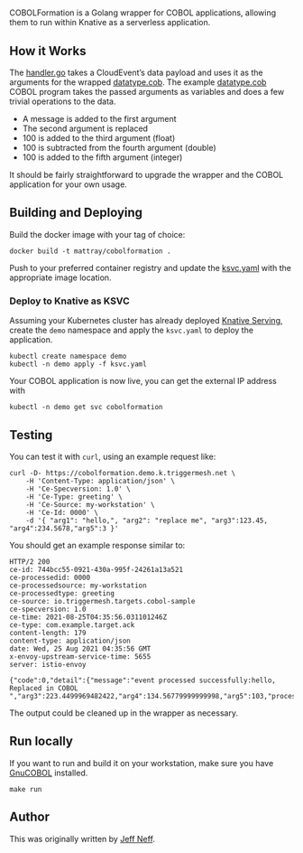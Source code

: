 #

COBOLFormation is a Golang wrapper for COBOL applications, allowing them to run within Knative as a serverless application.

## How it Works

The [handler.go](handler.go) takes a CloudEvent’s data payload and uses it as the arguments for the wrapped [datatype.cob](datatype.cob).
The example [datatype.cob](datatype.cob) COBOL program takes the passed arguments as variables and does a few trivial operations to the data.
* A message is added to the first argument
* The second argument is replaced
* 100 is added to the third argument (float)
* 100 is subtracted from the fourth argument (double)
* 100 is added to the fifth argument (integer)

It should be fairly straightforward to upgrade the wrapper and the COBOL application for your own usage.

## Building and Deploying

Build the docker image with your tag of choice:

    docker build -t mattray/cobolformation .

Push to your preferred container registry and update the [ksvc.yaml](ksvc.yaml) with the appropriate image location.

### Deploy to Knative as KSVC

Assuming your Kubernetes cluster has already deployed [Knative Serving](https://knative.dev/docs/serving/), create the `demo` namespace and apply the `ksvc.yaml` to deploy the application.

    kubectl create namespace demo
    kubectl -n demo apply -f ksvc.yaml

Your COBOL application is now live, you can get the external IP address with

    kubectl -n demo get svc cobolformation

## Testing

You can test it with `curl`, using an example request like:

```
curl -D- https://cobolformation.demo.k.triggermesh.net \
    -H 'Content-Type: application/json' \
    -H 'Ce-Specversion: 1.0' \
    -H 'Ce-Type: greeting' \
    -H 'Ce-Source: my-workstation' \
    -H 'Ce-Id: 0000' \
    -d '{ "arg1": "hello,", "arg2": "replace me", "arg3":123.45, "arg4":234.5678,"arg5":3 }'
```

You should get an example response similar to:

```
HTTP/2 200
ce-id: 744bcc55-0921-430a-995f-24261a13a521
ce-processedid: 0000
ce-processedsource: my-workstation
ce-processedtype: greeting
ce-source: io.triggermesh.targets.cobol-sample
ce-specversion: 1.0
ce-time: 2021-08-25T04:35:56.031101246Z
ce-type: com.example.target.ack
content-length: 179
content-type: application/json
date: Wed, 25 Aug 2021 04:35:56 GMT
x-envoy-upstream-service-time: 5655
server: istio-envoy

{"code":0,"detail":{"message":"event processed successfully:hello, Replaced in COBOL       ","arg3":223.4499969482422,"arg4":134.56779999999998,"arg5":103,"processing_time_ms":0}}
```

The output could be cleaned up in the wrapper as necessary.

## Run locally

If you want to run and build it on your workstation, make sure you have [GnuCOBOL](https://gnucobol.sourceforge.io/) installed.

```
make run
```

## Author

This was originally written by [Jeff Neff](https://github.com/JeffNeff).
